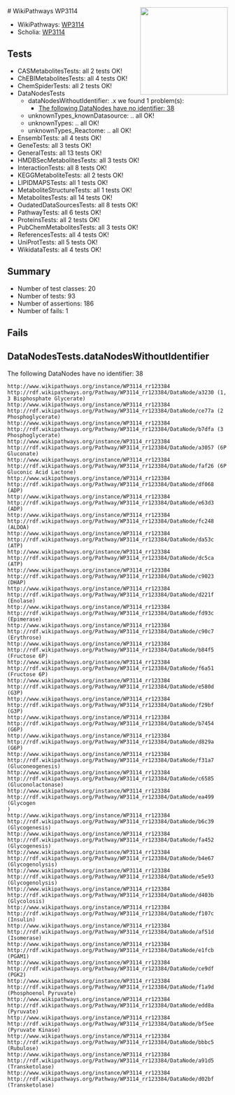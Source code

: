 <img style="float: right; width: 200px" src="https://upload.wikimedia.org/wikipedia/commons/thumb/8/83/Wplogo_with_text_500.png/640px-Wplogo_with_text_500.png" />
# WikiPathways WP3114

* WikiPathways: [WP3114](https://wikipathways.org/pathways/WP3114)
* Scholia: [WP3114](https://scholia.toolforge.org/wikipathways/WP3114)
## Tests
* CASMetabolitesTests: all 2 tests OK!
* ChEBIMetabolitesTests: all 4 tests OK!
* ChemSpiderTests: all 2 tests OK!
* DataNodesTests
    * dataNodesWithoutIdentifier: .x we found 1 problem(s):
        * [The following DataNodes have no identifier: 38](#8792c4d6)
    * unknownTypes_knownDatasource: .. all OK!
    * unknownTypes: .. all OK!
    * unknownTypes_Reactome: .. all OK!
* EnsemblTests: all 4 tests OK!
* GeneTests: all 3 tests OK!
* GeneralTests: all 13 tests OK!
* HMDBSecMetabolitesTests: all 3 tests OK!
* InteractionTests: all 8 tests OK!
* KEGGMetaboliteTests: all 2 tests OK!
* LIPIDMAPSTests: all 1 tests OK!
* MetaboliteStructureTests: all 1 tests OK!
* MetabolitesTests: all 14 tests OK!
* OudatedDataSourcesTests: all 8 tests OK!
* PathwayTests: all 6 tests OK!
* ProteinsTests: all 2 tests OK!
* PubChemMetabolitesTests: all 3 tests OK!
* ReferencesTests: all 4 tests OK!
* UniProtTests: all 5 tests OK!
* WikidataTests: all 4 tests OK!


## Summary

* Number of test classes: 20
* Number of tests: 93
* Number of assertions: 186
* Number of fails: 1

## Fails

<a name="8792c4d6" />

## DataNodesTests.dataNodesWithoutIdentifier

The following DataNodes have no identifier: 38
```
http://www.wikipathways.org/instance/WP3114_rr123384 http://rdf.wikipathways.org/Pathway/WP3114_rr123384/DataNode/a3230 (1, 3 Bisphosphate Glycerate)
http://www.wikipathways.org/instance/WP3114_rr123384 http://rdf.wikipathways.org/Pathway/WP3114_rr123384/DataNode/ce77a (2 Phosphoglycerate)
http://www.wikipathways.org/instance/WP3114_rr123384 http://rdf.wikipathways.org/Pathway/WP3114_rr123384/DataNode/b7dfa (3 Phosphoglycerate)
http://www.wikipathways.org/instance/WP3114_rr123384 http://rdf.wikipathways.org/Pathway/WP3114_rr123384/DataNode/a3057 (6P Gluconate)
http://www.wikipathways.org/instance/WP3114_rr123384 http://rdf.wikipathways.org/Pathway/WP3114_rr123384/DataNode/faf26 (6P Gluconic Acid Lactone)
http://www.wikipathways.org/instance/WP3114_rr123384 http://rdf.wikipathways.org/Pathway/WP3114_rr123384/DataNode/df068 (ADP)
http://www.wikipathways.org/instance/WP3114_rr123384 http://rdf.wikipathways.org/Pathway/WP3114_rr123384/DataNode/e63d3 (ADP)
http://www.wikipathways.org/instance/WP3114_rr123384 http://rdf.wikipathways.org/Pathway/WP3114_rr123384/DataNode/fc248 (ALDOA)
http://www.wikipathways.org/instance/WP3114_rr123384 http://rdf.wikipathways.org/Pathway/WP3114_rr123384/DataNode/da53c (ATP)
http://www.wikipathways.org/instance/WP3114_rr123384 http://rdf.wikipathways.org/Pathway/WP3114_rr123384/DataNode/dc5ca (ATP)
http://www.wikipathways.org/instance/WP3114_rr123384 http://rdf.wikipathways.org/Pathway/WP3114_rr123384/DataNode/c9023 (DHAP)
http://www.wikipathways.org/instance/WP3114_rr123384 http://rdf.wikipathways.org/Pathway/WP3114_rr123384/DataNode/d221f (Enolase)
http://www.wikipathways.org/instance/WP3114_rr123384 http://rdf.wikipathways.org/Pathway/WP3114_rr123384/DataNode/fd93c (Epimerase)
http://www.wikipathways.org/instance/WP3114_rr123384 http://rdf.wikipathways.org/Pathway/WP3114_rr123384/DataNode/c90c7 (Erythrose)
http://www.wikipathways.org/instance/WP3114_rr123384 http://rdf.wikipathways.org/Pathway/WP3114_rr123384/DataNode/b84f5 (Fructose 6P)
http://www.wikipathways.org/instance/WP3114_rr123384 http://rdf.wikipathways.org/Pathway/WP3114_rr123384/DataNode/f6a51 (Fructose 6P)
http://www.wikipathways.org/instance/WP3114_rr123384 http://rdf.wikipathways.org/Pathway/WP3114_rr123384/DataNode/e580d (G3P)
http://www.wikipathways.org/instance/WP3114_rr123384 http://rdf.wikipathways.org/Pathway/WP3114_rr123384/DataNode/f29bf (G3P)
http://www.wikipathways.org/instance/WP3114_rr123384 http://rdf.wikipathways.org/Pathway/WP3114_rr123384/DataNode/b7454 (G6P)
http://www.wikipathways.org/instance/WP3114_rr123384 http://rdf.wikipathways.org/Pathway/WP3114_rr123384/DataNode/d829a (G6P)
http://www.wikipathways.org/instance/WP3114_rr123384 http://rdf.wikipathways.org/Pathway/WP3114_rr123384/DataNode/f31a7 (Gluconeogenesis)
http://www.wikipathways.org/instance/WP3114_rr123384 http://rdf.wikipathways.org/Pathway/WP3114_rr123384/DataNode/c6585 (Gluconolactonase)
http://www.wikipathways.org/instance/WP3114_rr123384 http://rdf.wikipathways.org/Pathway/WP3114_rr123384/DataNode/ea499 (Glycogen
)
http://www.wikipathways.org/instance/WP3114_rr123384 http://rdf.wikipathways.org/Pathway/WP3114_rr123384/DataNode/b6c39 (Glycogenesis)
http://www.wikipathways.org/instance/WP3114_rr123384 http://rdf.wikipathways.org/Pathway/WP3114_rr123384/DataNode/fa452 (Glycogenesis)
http://www.wikipathways.org/instance/WP3114_rr123384 http://rdf.wikipathways.org/Pathway/WP3114_rr123384/DataNode/b4e67 (Glycogenolysis)
http://www.wikipathways.org/instance/WP3114_rr123384 http://rdf.wikipathways.org/Pathway/WP3114_rr123384/DataNode/e5e93 (Glycogenolysis)
http://www.wikipathways.org/instance/WP3114_rr123384 http://rdf.wikipathways.org/Pathway/WP3114_rr123384/DataNode/d403b (Glycolosis)
http://www.wikipathways.org/instance/WP3114_rr123384 http://rdf.wikipathways.org/Pathway/WP3114_rr123384/DataNode/f107c (Insulin)
http://www.wikipathways.org/instance/WP3114_rr123384 http://rdf.wikipathways.org/Pathway/WP3114_rr123384/DataNode/af51d (Isomerase)
http://www.wikipathways.org/instance/WP3114_rr123384 http://rdf.wikipathways.org/Pathway/WP3114_rr123384/DataNode/e1fcb (PGAM1)
http://www.wikipathways.org/instance/WP3114_rr123384 http://rdf.wikipathways.org/Pathway/WP3114_rr123384/DataNode/ce9df (PGK2)
http://www.wikipathways.org/instance/WP3114_rr123384 http://rdf.wikipathways.org/Pathway/WP3114_rr123384/DataNode/f1a9d (Phosphoenol Pyruvate)
http://www.wikipathways.org/instance/WP3114_rr123384 http://rdf.wikipathways.org/Pathway/WP3114_rr123384/DataNode/edd8a (Pyruvate)
http://www.wikipathways.org/instance/WP3114_rr123384 http://rdf.wikipathways.org/Pathway/WP3114_rr123384/DataNode/bf5ee (Pyruvate Kinase)
http://www.wikipathways.org/instance/WP3114_rr123384 http://rdf.wikipathways.org/Pathway/WP3114_rr123384/DataNode/bbbc5 (Rubulose)
http://www.wikipathways.org/instance/WP3114_rr123384 http://rdf.wikipathways.org/Pathway/WP3114_rr123384/DataNode/a91d5 (Transketolase)
http://www.wikipathways.org/instance/WP3114_rr123384 http://rdf.wikipathways.org/Pathway/WP3114_rr123384/DataNode/d02bf (Transketolase)
```

